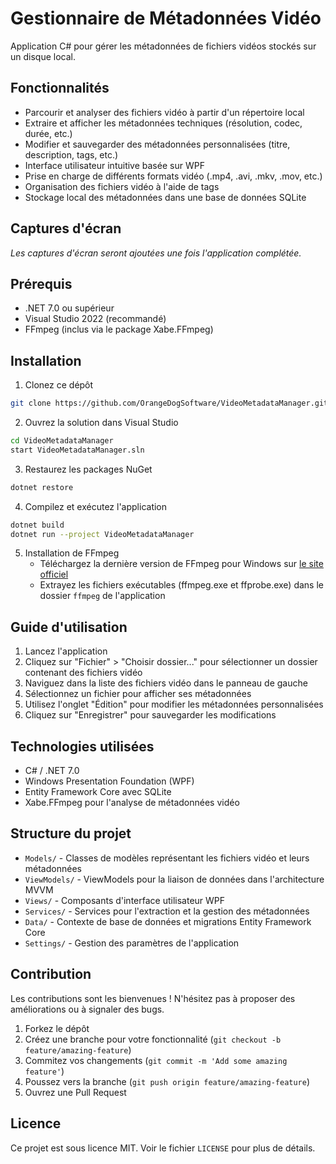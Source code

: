 # Gestionnaire de Métadonnées Vidéo

Application C# pour gérer les métadonnées de fichiers vidéos stockés sur un disque local.

## Fonctionnalités

- Parcourir et analyser des fichiers vidéo à partir d'un répertoire local
- Extraire et afficher les métadonnées techniques (résolution, codec, durée, etc.)
- Modifier et sauvegarder des métadonnées personnalisées (titre, description, tags, etc.)
- Interface utilisateur intuitive basée sur WPF
- Prise en charge de différents formats vidéo (.mp4, .avi, .mkv, .mov, etc.)
- Organisation des fichiers vidéo à l'aide de tags
- Stockage local des métadonnées dans une base de données SQLite

## Captures d'écran

*Les captures d'écran seront ajoutées une fois l'application complétée.*

## Prérequis

- .NET 7.0 ou supérieur
- Visual Studio 2022 (recommandé)
- FFmpeg (inclus via le package Xabe.FFmpeg)

## Installation

1. Clonez ce dépôt
```bash
git clone https://github.com/OrangeDogSoftware/VideoMetadataManager.git
```

2. Ouvrez la solution dans Visual Studio
```bash
cd VideoMetadataManager
start VideoMetadataManager.sln
```

3. Restaurez les packages NuGet
```bash
dotnet restore
```

4. Compilez et exécutez l'application
```bash
dotnet build
dotnet run --project VideoMetadataManager
```

5. Installation de FFmpeg
   - Téléchargez la dernière version de FFmpeg pour Windows sur [le site officiel](https://ffmpeg.org/download.html)
   - Extrayez les fichiers exécutables (ffmpeg.exe et ffprobe.exe) dans le dossier `ffmpeg` de l'application

## Guide d'utilisation

1. Lancez l'application
2. Cliquez sur "Fichier" > "Choisir dossier..." pour sélectionner un dossier contenant des fichiers vidéo
3. Naviguez dans la liste des fichiers vidéo dans le panneau de gauche
4. Sélectionnez un fichier pour afficher ses métadonnées
5. Utilisez l'onglet "Édition" pour modifier les métadonnées personnalisées
6. Cliquez sur "Enregistrer" pour sauvegarder les modifications

## Technologies utilisées

- C# / .NET 7.0
- Windows Presentation Foundation (WPF)
- Entity Framework Core avec SQLite
- Xabe.FFmpeg pour l'analyse de métadonnées vidéo

## Structure du projet

- `Models/` - Classes de modèles représentant les fichiers vidéo et leurs métadonnées
- `ViewModels/` - ViewModels pour la liaison de données dans l'architecture MVVM
- `Views/` - Composants d'interface utilisateur WPF
- `Services/` - Services pour l'extraction et la gestion des métadonnées
- `Data/` - Contexte de base de données et migrations Entity Framework Core
- `Settings/` - Gestion des paramètres de l'application

## Contribution

Les contributions sont les bienvenues ! N'hésitez pas à proposer des améliorations ou à signaler des bugs.

1. Forkez le dépôt
2. Créez une branche pour votre fonctionnalité (`git checkout -b feature/amazing-feature`)
3. Commitez vos changements (`git commit -m 'Add some amazing feature'`)
4. Poussez vers la branche (`git push origin feature/amazing-feature`)
5. Ouvrez une Pull Request

## Licence

Ce projet est sous licence MIT. Voir le fichier `LICENSE` pour plus de détails.
